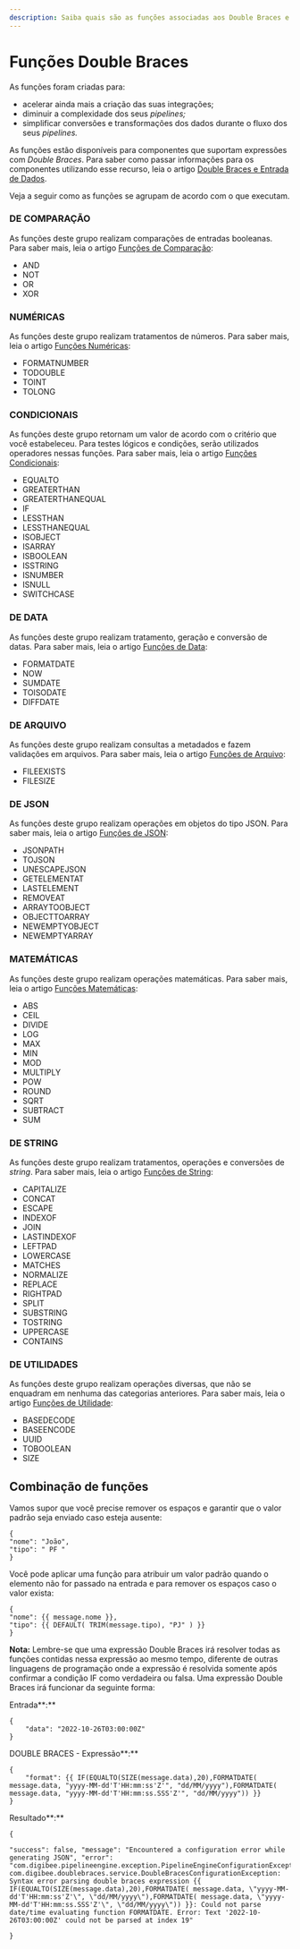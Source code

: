 ```yaml
---
description: Saiba quais são as funções associadas aos Double Braces e como utilizá-las.
---
```


# Funções Double Braces

As funções foram criadas para:

* acelerar ainda mais a criação das suas integrações;
* diminuir a complexidade dos seus _pipelines;_
* simplificar conversões e transformações dos dados durante o fluxo dos seus _pipelines._

As funções estão disponíveis para componentes que suportam expressões com _Double Braces_. Para saber como passar informações para os componentes utilizando esse recurso, leia o artigo [Double Braces e Entrada de Dados](broken-reference).

Veja a seguir como as funções se agrupam de acordo com o que executam.

### DE COMPARAÇÃO <a href="#de-comparao" id="de-comparao"></a>

As funções deste grupo realizam comparações de entradas booleanas. Para saber mais, leia o artigo [Funções de Comparação](funcoes-de-comparacao.md):

* AND
* NOT
* OR
* XOR

### NUMÉRICAS <a href="#numricas" id="numricas"></a>

As funções deste grupo realizam tratamentos de números. Para saber mais, leia o artigo [Funções Numéricas](funcoes-numericas.md):

* FORMATNUMBER
* TODOUBLE
* TOINT
* TOLONG

### CONDICIONAIS <a href="#condicionais" id="condicionais"></a>

As funções deste grupo retornam um valor de acordo com o critério que você estabeleceu. Para testes lógicos e condições, serão utilizados operadores nessas funções. Para saber mais, leia o artigo [Funções Condicionais](funcoes-condicionais.md):

* EQUALTO
* GREATERTHAN
* GREATERTHANEQUAL
* IF
* LESSTHAN
* LESSTHANEQUAL
* ISOBJECT
* ISARRAY
* ISBOOLEAN
* ISSTRING
* ISNUMBER
* ISNULL
* SWITCHCASE

### DE DATA <a href="#de-data" id="de-data"></a>

As funções deste grupo realizam tratamento, geração e conversão de datas. Para saber mais, leia o artigo [Funções de Data](funcoes-de-data.md):

* FORMATDATE
* NOW
* SUMDATE
* TOISODATE
* DIFFDATE

### DE ARQUIVO <a href="#de-arquivo" id="de-arquivo"></a>

As funções deste grupo realizam consultas a metadados e fazem validações em arquivos. Para saber mais, leia o artigo [Funções de Arquivo](funcoes-de-arquivo.md):&#x20;

* FILEEXISTS
* FILESIZE

### DE JSON <a href="#de-json" id="de-json"></a>

As funções deste grupo realizam operações em objetos do tipo JSON. Para saber mais, leia o artigo [Funções de JSON](funcoes-de-json.md):

* JSONPATH
* TOJSON
* UNESCAPEJSON
* GETELEMENTAT
* LASTELEMENT
* REMOVEAT
* ARRAYTOOBJECT
* OBJECTTOARRAY
* NEWEMPTYOBJECT
* NEWEMPTYARRAY

### MATEMÁTICAS <a href="#matemticas" id="matemticas"></a>

As funções deste grupo realizam operações matemáticas. Para saber mais, leia o artigo [Funções Matemáticas](funcoes-matematicas.md):

* ABS
* CEIL
* DIVIDE
* LOG
* MAX
* MIN
* MOD
* MULTIPLY
* POW
* ROUND
* SQRT
* SUBTRACT
* SUM

### DE STRING <a href="#de-string" id="de-string"></a>

As funções deste grupo realizam tratamentos, operações e conversões de _string_. Para saber mais, leia o artigo [Funções de String](funcoes-de-string.md):

* CAPITALIZE
* CONCAT
* ESCAPE
* INDEXOF
* JOIN
* LASTINDEXOF
* LEFTPAD
* LOWERCASE
* MATCHES
* NORMALIZE
* REPLACE
* RIGHTPAD
* SPLIT
* SUBSTRING
* TOSTRING
* UPPERCASE
* CONTAINS

### DE UTILIDADES <a href="#de-utilidades" id="de-utilidades"></a>

As funções deste grupo realizam operações diversas, que não se enquadram em nenhuma das categorias anteriores. Para saber mais, leia o artigo [Funções de Utilidade](double-braces-funcoes-de-utilidades.md):&#x20;

* BASEDECODE
* BASEENCODE
* UUID
* TOBOOLEAN
* SIZE

## Combinação de funções <a href="#combinao-de-funes" id="combinao-de-funes"></a>

Vamos supor que você precise remover os espaços e garantir que o valor padrão seja enviado caso esteja ausente:

```
{
"nome": "João",
"tipo": " PF "
}
```

Você pode aplicar uma função para atribuir um valor padrão quando o elemento não for passado na entrada e para remover os espaços caso o valor exista:

```
{
"nome": {{ message.nome }},
"tipo": {{ DEFAULT( TRIM(message.tipo), "PJ" ) }}
}
```

**Nota:** Lembre-se que uma expressão Double Braces irá resolver todas as funções contidas nessa expressão ao mesmo tempo, diferente de outras linguagens de programação onde a expressão é resolvida somente após confirmar a condição IF como verdadeira ou falsa. Uma expressão Double Braces irá funcionar da seguinte forma:

Entrada\*\*:\*\*

```
{
    "data": "2022-10-26T03:00:00Z"
}
```

DOUBLE BRACES - Expressão\*\*:\*\*

```
{
    "format": {{ IF(EQUALTO(SIZE(message.data),20),FORMATDATE( message.data, "yyyy-MM-dd'T'HH:mm:ss'Z'", "dd/MM/yyyy"),FORMATDATE( message.data, "yyyy-MM-dd'T'HH:mm:ss.SSS'Z'", "dd/MM/yyyy")) }}
}
```

Resultado\*\*:\*\*

```
{

"success": false, "message": "Encountered a configuration error while generating JSON", "error": "com.digibee.pipelineengine.exception.PipelineEngineConfigurationException: com.digibee.doublebraces.service.DoubleBracesConfigurationException: Syntax error parsing double braces expression {{ IF(EQUALTO(SIZE(message.data),20),FORMATDATE( message.data, \"yyyy-MM-dd'T'HH:mm:ss'Z'\", \"dd/MM/yyyy\"),FORMATDATE( message.data, \"yyyy-MM-dd'T'HH:mm:ss.SSS'Z'\", \"dd/MM/yyyy\")) }}: Could not parse date/time evaluating function FORMATDATE. Error: Text '2022-10-26T03:00:00Z' could not be parsed at index 19"

}
```


